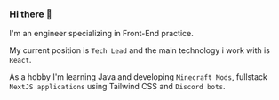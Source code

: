 ### Hi there 👋

I'm an engineer specializing in Front-End practice.

My current position is `Tech Lead` and the main technology i work with is `React`.

As a hobby I'm learning Java and developing `Minecraft Mods`, fullstack `NextJS applications` using Tailwind CSS and `Discord bots`.
